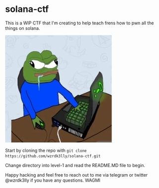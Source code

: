 # solana-ctf

This is a WIP CTF that I'm creating to help teach frens how to pwn all the things on solana.

![](Assets/2022-04-11-14-29-43.png)


Start by cloning the repo with `git clone https://github.com/wzrdk3lly/solana-ctf.git`

Change directory into level-1 and read the README.MD file to begin. 

Happy hacking and feel free to reach out to me via telegram or twitter @wzrdk3lly if you have any questions. WAGMI 